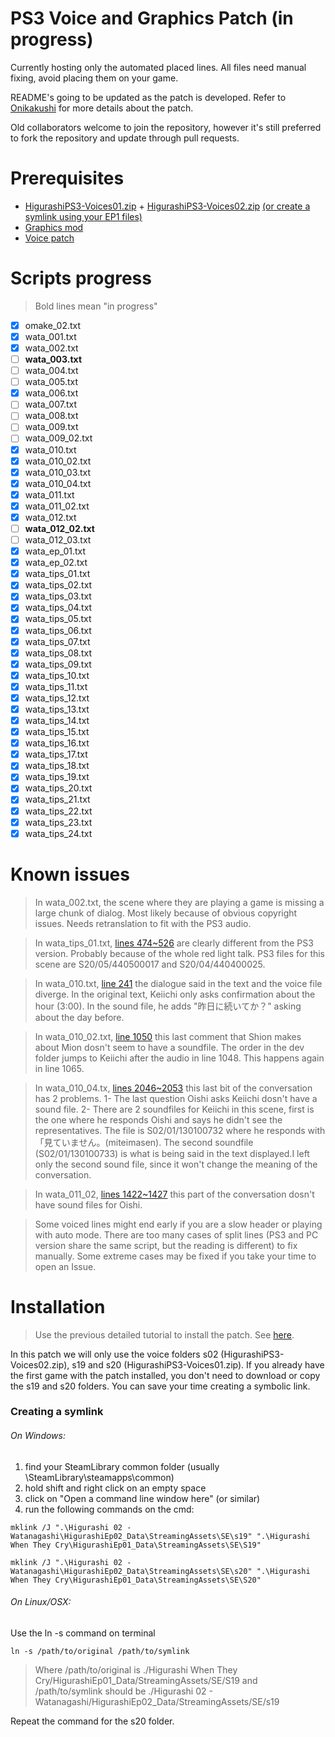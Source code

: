 # PS3 Voice and Graphics Patch (in progress)

Currently hosting only the automated placed lines. All files need manual fixing, avoid placing them on your game.

README's going to be updated as the patch is developed. Refer to [Onikakushi](https://github.com/higurashi-mod/onikakushi) for more details about the patch.

Old collaborators welcome to join the repository, however it's still preferred to fork the repository and update through pull requests.


# Prerequisites

* [HigurashiPS3-Voices01.zip](https://mega.nz/#!vgdQkIrK!6Ral1MRTC266DVg4SM-P01s3Gnflo2StDdF0RrgigrY) + [HigurashiPS3-Voices02.zip](https://mega.nz/#!bQgCFK7S!Z_cFqU4WxFEo9RKONlh8dGGn7SkoEhKcodcP7uwmZqQ) [(or create a symlink using your EP1 files)](https://github.com/higurashi-mod/watanagashi#installation)
* [Graphics mod](https://www.mediafire.com/folder/ggd83ppkclafg/Higurashi_EP2_-_Graphic_mods)
* [Voice patch](https://github.com/higurashi-mod/watanagashi/archive/master.zip)

# Scripts progress

>Bold lines mean "in progress"

- [x] omake_02.txt
- [x] wata_001.txt
- [x] wata_002.txt
- [ ] **wata_003.txt**
- [ ] wata_004.txt
- [ ] wata_005.txt
- [x] wata_006.txt
- [ ] wata_007.txt
- [ ] wata_008.txt
- [ ] wata_009.txt
- [ ] wata_009_02.txt
- [x] wata_010.txt
- [x] wata_010_02.txt
- [x] wata_010_03.txt
- [x] wata_010_04.txt
- [x] wata_011.txt
- [x] wata_011_02.txt
- [x] wata_012.txt
- [ ] **wata_012_02.txt**
- [ ] wata_012_03.txt
- [x] wata_ep_01.txt
- [x] wata_ep_02.txt
- [x] wata_tips_01.txt
- [x] wata_tips_02.txt
- [x] wata_tips_03.txt
- [x] wata_tips_04.txt
- [x] wata_tips_05.txt
- [x] wata_tips_06.txt
- [x] wata_tips_07.txt
- [x] wata_tips_08.txt
- [x] wata_tips_09.txt
- [x] wata_tips_10.txt
- [x] wata_tips_11.txt
- [x] wata_tips_12.txt
- [x] wata_tips_13.txt
- [x] wata_tips_14.txt
- [x] wata_tips_15.txt
- [x] wata_tips_16.txt
- [x] wata_tips_17.txt
- [x] wata_tips_18.txt
- [x] wata_tips_19.txt
- [x] wata_tips_20.txt
- [x] wata_tips_21.txt
- [x] wata_tips_22.txt
- [x] wata_tips_23.txt
- [x] wata_tips_24.txt

# Known issues

> In wata_002.txt, the scene where they are playing a game is missing a large chunk of dialog. Most likely because of obvious copyright issues. Needs retranslation to fit with the PS3 audio.

> In wata_tips_01.txt, [lines 474~526](https://github.com/higurashi-mod/watanagashi/blob/master/Update/wata_tips_01.txt#L474-L526) are clearly different from the PS3 version. Probably because of the whole red light talk. PS3 files for this scene are S20/05/440500017 and S20/04/440400025.

>In wata_010.txt, [line 241](https://github.com/higurashi-mod/watanagashi/blob/master/Update/wata_010.txt#L241) the dialogue said in the text and the voice file diverge. In the original text, Keiichi only asks confirmation about the hour (3:00). In the sound file, he adds "昨日に続いてか？" asking about the day before.

>In wata_010_02.txt, [line 1050](https://github.com/higurashi-mod/watanagashi/blob/master/Update/wata_010_02.txt#L1050) this last comment that Shion makes about Mion dosn't seem to have a soundfile. The order in the dev folder jumps to Keiichi after the audio in line 1048. This happens again in line 1065.

>In wata_010_04.tx, [lines 2046~2053](https://github.com/higurashi-mod/watanagashi/blob/master/Update/wata_010_04.txt#L2046-L2053) this last bit of the conversation has 2 problems.
>1- The last question Oishi asks Keiichi dosn't have a sound file.
>2- There are 2 soundfiles for Keiichi in this scene, first is the one where he responds Oishi and says he didn't see the representatives. The file is S02/01/130100732 where he responds with 「見ていません。(miteimasen). The second soundfile (S02/01/130100733) is what is being said in the text displayed.I left only the second sound file, since it won't change the meaning of the conversation.

>In wata_011_02, [lines 1422~1427](https://github.com/higurashi-mod/watanagashi/blob/master/Update/wata_011_02.txt#L1422-L1427) this part of the conversation dosn't have sound files for Oishi.

> Some voiced lines might end early if you are a slow header or playing with auto mode. There are too many cases of split lines (PS3 and PC version share the same script, but the reading is different) to fix manually. Some extreme cases may be fixed if you take your time to open an Issue.

# Installation

> Use the previous detailed tutorial to install the patch. See [here](https://github.com/higurashi-mod/onikakushi#installation).

In this patch we will only use the voice folders s02 (HigurashiPS3-Voices02.zip), s19 and s20 (HigurashiPS3-Voices01.zip). If you already have the first game with the patch installed, you don't need to download or copy the s19 and s20 folders. You can save your time creating a symbolic link.

### Creating a symlink

###### On Windows:
1. find your SteamLibrary common folder (usually \SteamLibrary\steamapps\common)
2. hold shift and right click on an empty space
3. click on "Open a command line window here" (or similar)
4. run the following commands on the cmd:
```
mklink /J ".\Higurashi 02 - Watanagashi\HigurashiEp02_Data\StreamingAssets\SE\s19" ".\Higurashi When They Cry\HigurashiEp01_Data\StreamingAssets\SE\S19"

mklink /J ".\Higurashi 02 - Watanagashi\HigurashiEp02_Data\StreamingAssets\SE\s20" ".\Higurashi When They Cry\HigurashiEp01_Data\StreamingAssets\SE\S20"
```


###### On Linux/OSX:
Use the ln -s command on terminal
```
ln -s /path/to/original /path/to/symlink
```
>Where /path/to/original is ./Higurashi When They Cry/HigurashiEp01_Data/StreamingAssets/SE/S19 and /path/to/symlink should be ./Higurashi 02 - Watanagashi/HigurashiEp02_Data/StreamingAssets/SE/s19

Repeat the command for the s20 folder.
